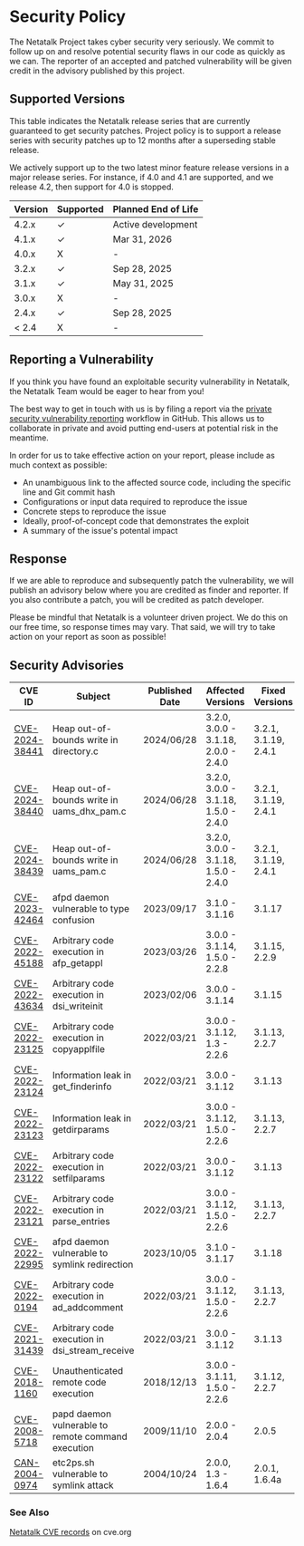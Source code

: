 # Security Policy

The Netatalk Project takes cyber security very seriously.
We commit to follow up on and resolve potential security flaws in our code as quickly as we can.
The reporter of an accepted and patched vulnerability will be given credit in the advisory published by this project.

## Supported Versions

This table indicates the Netatalk release series that are currently guaranteed to get security patches.
Project policy is to support a release series with security patches up to 12 months after a superseding stable release.

We actively support up to the two latest minor feature release versions in a major release series.
For instance, if 4.0 and 4.1 are supported, and we release 4.2, then support for 4.0 is stopped.

| Version | Supported | Planned End of Life |
|---------|-----------|---------------------|
| 4.2.x   | ✓         | Active development  |
| 4.1.x   | ✓         | Mar 31, 2026        |
| 4.0.x   | X         | -                   |
| 3.2.x   | ✓         | Sep 28, 2025        |
| 3.1.x   | ✓         | May 31, 2025        |
| 3.0.x   | X         | -                   |
| 2.4.x   | ✓         | Sep 28, 2025        |
| < 2.4   | X         | -                   |

## Reporting a Vulnerability

If you think you have found an exploitable security vulnerability in Netatalk, the Netatalk Team would be eager to hear from you!

The best way to get in touch with us is by filing a report via the
[private security vulnerability reporting](https://github.com/Netatalk/netatalk/security/advisories/new)
workflow in GitHub. This allows us to collaborate in private and avoid putting end-users at potential risk in the meantime.

In order for us to take effective action on your report, please include as much context as possible:

- An unambiguous link to the affected source code, including the specific line and Git commit hash
- Configurations or input data required to reproduce the issue
- Concrete steps to reproduce the issue
- Ideally, proof-of-concept code that demonstrates the exploit
- A summary of the issue's potental impact

## Response

If we are able to reproduce and subsequently patch the vulnerability, we will publish an advisory below
where you are credited as finder and reporter. If you also contribute a patch, you will be credited as patch developer.

Please be mindful that Netatalk is a volunteer driven project. We do this on our free time, so response times may vary.
That said, we will try to take action on your report as soon as possible!

## Security Advisories

| CVE ID | Subject | Published Date | Affected Versions | Fixed Versions |
|--------|---------|----------------|-------------------|----------------|
| [CVE-2024-38441](https://netatalk.io/security/CVE-2024-38441.html) | Heap out-of-bounds write in directory.c  | 2024/06/28   | 3.2.0, 3.0.0 - 3.1.18, 2.0.0 - 2.4.0 | 3.2.1, 3.1.19, 2.4.1 |
| [CVE-2024-38440](https://netatalk.io/security/CVE-2024-38440.html) | Heap out-of-bounds write in uams_dhx_pam.c | 2024/06/28 | 3.2.0, 3.0.0 - 3.1.18, 1.5.0 - 2.4.0 | 3.2.1, 3.1.19, 2.4.1 |
| [CVE-2024-38439](https://netatalk.io/security/CVE-2024-38439.html) | Heap out-of-bounds write in uams_pam.c   | 2024/06/28   | 3.2.0, 3.0.0 - 3.1.18, 1.5.0 - 2.4.0 | 3.2.1, 3.1.19, 2.4.1 |
| [CVE-2023-42464](https://netatalk.io/security/CVE-2023-42464.html) | afpd daemon vulnerable to type confusion | 2023/09/17   | 3.1.0 - 3.1.16 | 3.1.17 |
| [CVE-2022-45188](https://netatalk.io/security/CVE-2022-45188.html) | Arbitrary code execution in afp_getappl  | 2023/03/26   | 3.0.0 - 3.1.14, 1.5.0 - 2.2.8 | 3.1.15, 2.2.9 |
| [CVE-2022-43634](https://netatalk.io/security/CVE-2022-43634.html) | Arbitrary code execution in dsi_writeinit | 2023/02/06  | 3.0.0 - 3.1.14 | 3.1.15 |
| [CVE-2022-23125](https://netatalk.io/security/CVE-2022-23125.html) | Arbitrary code execution in copyapplfile | 2022/03/21   | 3.0.0 - 3.1.12, 1.3 - 2.2.6 | 3.1.13, 2.2.7 |
| [CVE-2022-23124](https://netatalk.io/security/CVE-2022-23124.html) | Information leak in get_finderinfo       | 2022/03/21   | 3.0.0 - 3.1.12 | 3.1.13 |
| [CVE-2022-23123](https://netatalk.io/security/CVE-2022-23123.html) | Information leak in getdirparams         | 2022/03/21   | 3.0.0 - 3.1.12, 1.5.0 - 2.2.6 | 3.1.13, 2.2.7 |
| [CVE-2022-23122](https://netatalk.io/security/CVE-2022-23122.html) | Arbitrary code execution in setfilparams | 2022/03/21   | 3.0.0 - 3.1.12 | 3.1.13 |
| [CVE-2022-23121](https://netatalk.io/security/CVE-2022-23121.html) | Arbitrary code execution in parse_entries | 2022/03/21  | 3.0.0 - 3.1.12, 1.5.0 - 2.2.6 | 3.1.13, 2.2.7 |
| [CVE-2022-22995](https://netatalk.io/security/CVE-2022-22995.html) | afpd daemon vulnerable to symlink redirection | 2023/10/05 | 3.1.0 - 3.1.17 | 3.1.18 |
| [CVE-2022-0194](https://netatalk.io/security/CVE-2022-0194.html)   | Arbitrary code execution in ad_addcomment | 2022/03/21  | 3.0.0 - 3.1.12, 1.5.0 - 2.2.6 | 3.1.13, 2.2.7 |
| [CVE-2021-31439](https://netatalk.io/security/CVE-2021-31439.html) | Arbitrary code execution in dsi_stream_receive | 2022/03/21 | 3.0.0 - 3.1.12 | 3.1.13 |
| [CVE-2018-1160](https://netatalk.io/security/CVE-2018-1160.html)   | Unauthenticated remote code execution    | 2018/12/13   | 3.0.0 - 3.1.11, 1.5.0 - 2.2.6 | 3.1.12, 2.2.7 |
| [CVE-2008-5718](https://netatalk.io/security/CVE-2008-5718.html)   | papd daemon vulnerable to remote command execution | 2009/11/10 | 2.0.0 - 2.0.4 | 2.0.5 |
| [CAN-2004-0974](https://netatalk.io/security/CVE-2004-0974.html)   | etc2ps.sh vulnerable to symlink attack   | 2004/10/24   | 2.0.0, 1.3 - 1.6.4 | 2.0.1, 1.6.4a |

### See Also

[Netatalk CVE records](https://www.cve.org/CVERecord/SearchResults?query=netatalk)
on cve.org
